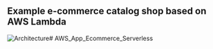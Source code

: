 ## Example e-commerce catalog shop based on AWS Lambda

![Architecture](https://github.com/epsagon/serverless-catalog-shop/blob/master/architecture.png)# AWS_App_Ecommerce_Serverless

